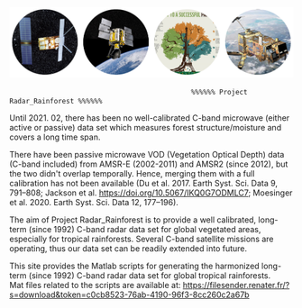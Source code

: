 

![C-band Radar sensors for monitoring tropical forests--key to a successful paris agreement](images/radar_forest.png)


                                                 %%%%%% Project Radar_Rainforest %%%%%%  
Until 2021. 02, there has been no well-calibrated C-band microwave (either active or passive) data set which measures forest structure/moisture and covers a long time span.   

There have been passive microwave VOD (Vegetation Optical Depth) data (C-band included) from AMSR-E (2002-2011) and AMSR2 (since 2012), but the two didn't overlap temporally. Hence, merging them with a full calibration has not been available (Du et al. 2017. Earth Syst. Sci. Data 9, 791–808; Jackson et al. https://doi.org/10.5067/IKQ0G7ODMLC7; Moesinger et al. 2020. Earth Syst. Sci. Data 12, 177–196).   

The aim of Project Radar_Rainforest is to provide a well calibrated, long-term (since 1992) C-band radar data set for global vegetated areas, especially for tropical rainforests. Several C-band satellite missions are operating, thus our data set can be readily extended into future.


This site provides the Matlab scripts for generating the harmonized long-term (since 1992) C-band radar data set for global tropical rainforests.  
Mat files related to the scripts are available at: https://filesender.renater.fr/?s=download&token=c0cb8523-76ab-4190-96f3-8cc260c2a67b
